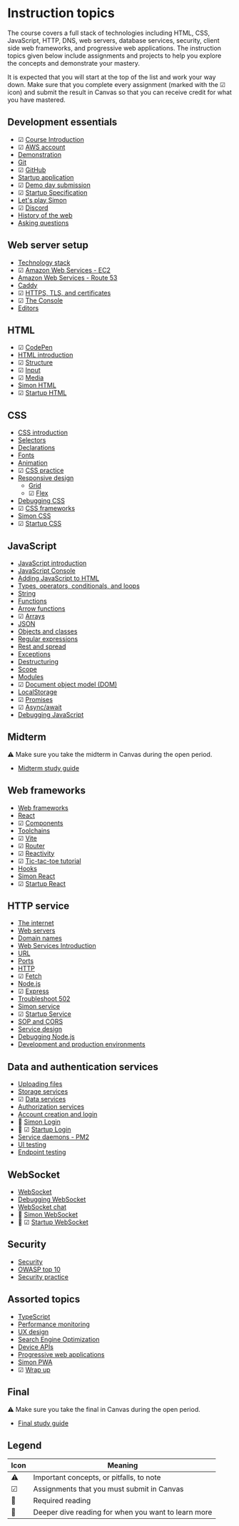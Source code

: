 # Instruction topics

The course covers a full stack of technologies including HTML, CSS, JavaScript, HTTP, DNS, web servers, database services, security, client side web frameworks, and progressive web applications. The instruction topics given below include assignments and projects to help you explore the concepts and demonstrate your mastery.

It is expected that you will start at the top of the list and work your way down. Make sure that you complete every assignment (marked with the ☑ icon) and submit the result in Canvas so that you can receive credit for what you have mastered.

## Development essentials

- ☑ [Course Introduction](essentials/introduction/introduction.md)
- ☑ [AWS account](essentials/awsAccount/awsAccount.md)
- [Demonstration](essentials/demo/demo.md)
- [Git](essentials/git/git.md)
- ☑ [GitHub](essentials/gitHub/gitHub.md)
- [Startup application](essentials/startup/startup.md)
- ☑ [Demo day submission](webFrameworks/demoDay/demoDay.md)
- ☑ [Startup Specification](essentials/startupSpec/startupSpec.md)
- [Let's play Simon](essentials/simon/simon.md)
- ☑ [Discord](essentials/discord/discord.md)
- [History of the web](essentials/history/history.md)
- [Asking questions](essentials/askingQuestions/askingQuestions.md)

## Web server setup

- [Technology stack](essentials/techStack/techStack.md)
- ☑ [Amazon Web Services - EC2](webServers/amazonWebServicesEc2/amazonWebServicesEc2.md)
- [Amazon Web Services - Route 53](webServers/amazonWebServicesRoute53/amazonWebServicesRoute53.md)
- [Caddy](webServers/caddy/caddy.md)
- ☑ [HTTPS, TLS, and certificates](webServers/https/https.md)
- ☑ [The Console](essentials/console/console.md)
- [Editors](essentials/editors/editors.md)

## HTML

- ☑ [CodePen](essentials/codePen/codepen.md)
- [HTML introduction](html/introduction/introduction.md)
- ☑ [Structure](html/structure/structure.md)
- ☑ [Input](html/input/input.md)
- ☑ [Media](html/media/media.md)
- [Simon HTML](simon/simonHtml/simonHtml.md)
- ☑ [Startup HTML](html/startupHtml/startupHtml.md)

## CSS

- [CSS introduction](css/introduction/introduction.md)
- [Selectors](css/selectors/selectors.md)
- [Declarations](css/declarations/declarations.md)
- [Fonts](css/fonts/fonts.md)
- [Animation](css/animation/animation.md)
- ☑ [CSS practice](css/practice/practice.md)
- [Responsive design](css/responsive/responsive.md)
  - [Grid](css/grid/grid.md)
  - ☑ [Flex](css/flexbox/flexbox.md)
- [Debugging CSS](css/debuggingCss/debuggingCss.md)
- ☑ [CSS frameworks](css/frameworks/frameworks.md)
- [Simon CSS](simon/simonCss/simonCss.md)
- ☑ [Startup CSS](css/startupCss/startupCss.md)

## JavaScript

- [JavaScript introduction](javascript/introduction/introduction.md)
- [JavaScript Console](javascript/console/console.md)
- [Adding JavaScript to HTML](javascript/addingToHtml/addingToHtml.md)
- [Types, operators, conditionals, and loops](javascript/typeConstruct/typeConstruct.md)
- [String](javascript/string/string.md)
- [Functions](javascript/functions/functions.md)
- [Arrow functions](javascript/arrow/arrow.md)
- ☑ [Arrays](javascript/array/array.md)
- [JSON](javascript/json/json.md)
- [Objects and classes](javascript/objectClasses/objectClasses.md)
- [Regular expressions](javascript/regularExpressions/regularExpressions.md)
- [Rest and spread](javascript/restSpread/restSpread.md)
- [Exceptions](javascript/exceptions/exceptions.md)
- [Destructuring](javascript/destructuring/destructuring.md)
- [Scope](javascript/scope/scope.md)
- [Modules](javascript/modules/modules.md)
- ☑ [Document object model (DOM)](javascript/dom/dom.md)
- [LocalStorage](javascript/localStorage/localStorage.md)
- ☑ [Promises](javascript/promises/promises.md)
- ☑ [Async/await](javascript/asyncAwait/asyncAwait.md)
- [Debugging JavaScript](javascript/debuggingJavascript/debuggingJavascript.md)

## Midterm

⚠ Make sure you take the midterm in Canvas during the open period.

- [Midterm study guide](test/midterm.md)

## Web frameworks

- [Web frameworks](webFrameworks/introduction/introduction.md)
- [React](webFrameworks/react/introduction/introduction.md)
- ☑ [Components](webFrameworks/react/components/components.md)
- [Toolchains](webFrameworks/react/toolChains/toolChains.md)
- ☑ [Vite](webFrameworks/react/vite/vite.md)
- ☑ [Router](webFrameworks/react/router/router.md)
- ☑ [Reactivity](webFrameworks/react/reactivity/reactivity.md)
- ☑ [Tic-tac-toe tutorial](webFrameworks/react/ticTacToe/ticTacToe.md)
- [Hooks](webFrameworks/react/hooks/hooks.md)
- [Simon React](simon/simonReact/simonReact.md)
- ☑ [Startup React](webFrameworks/startupReact/startupReact.md)

## HTTP service

- [The internet](webServers/internet/internet.md)
- [Web servers](webServers/webServers/webServers.md)
- [Domain names](webServers/domainNames/domainNames.md)
- [Web Services Introduction](webServices/introduction/introduction.md)
- [URL](webServices/url/url.md)
- [Ports](webServices/ports/ports.md)
- [HTTP](webServices/http/http.md)
- ☑ [Fetch](webServices/fetch/fetch.md)
- [Node.js](webServices/node/node.md)
- ☑ [Express](webServices/express/express.md)
- [Troubleshoot 502](webServices/troubleshoot502/troubleshoot502.md)
- [Simon service](simon/simonService/simonService.md)
- ☑ [Startup Service](webServices/startupService/startupService.md)
- [SOP and CORS](webServices/cors/cors.md)
- [Service design](webServices/design/design.md)
- [Debugging Node.js](webServices/debuggingNode/debuggingNode.md)
- [Development and production environments](essentials/devAndProd/devAndProd.md)

## Data and authentication services

- [Uploading files](webServices/uploadingFiles/uploadingFiles.md)
- [Storage services](webServices/storageServices/storageServices.md)
- ☑ [Data services](webServices/dataServices/dataServices.md)
- [Authorization services](webServices/authorizationServices/authorizationServices.md)
- [Account creation and login](webServices/login/login.md)
- 🚧 [Simon Login](simon/simonLogin/simonLogin.md)
- 🚧 ☑ [Startup Login](webServices/startupLogin/startupLogin.md)
- [Service daemons - PM2](webServices/pm2/pm2.md)
- [UI testing](webServices/uiTesting/uiTesting.md)
- [Endpoint testing](webServices/endpointTesting/endpointTesting.md)

## WebSocket

- [WebSocket](webServices/webSocket/webSocket.md)
- [Debugging WebSocket](webServices/webSocket/debugging.md)
- [WebSocket chat](webServices/webSocket/chat.md)
- 🚧 [Simon WebSocket](simon/simonWebSocket/simonWebSocket.md)
- 🚧 ☑ [Startup WebSocket](webServices/startupWebSocket/startupWebSocket.md)

## Security

- [Security](security/overview/overview.md)
- [OWASP top 10](security/owasp/owasp.md)
- [Security practice](security/practice/practice.md)

## Assorted topics

- [TypeScript](webFrameworks/typeScript/typeScript.md)
- [Performance monitoring](webFrameworks/performanceMonitoring/performanceMonditoring.md)
- [UX design](uxdesign/uxdesign.md)
- [Search Engine Optimization](webFrameworks/seo/seo.md)
- [Device APIs](webFrameworks/device/device.md)
- [Progressive web applications](webFrameworks/pwa/pwa.md)
- [Simon PWA](simon/simonPwa/simonPwa.md)
- ☑ [Wrap up](webFrameworks/wrapUp/wrapUp.md)

## Final

⚠ Make sure you take the final in Canvas during the open period.

- [Final study guide](test/final.md)

## Legend

| Icon | Meaning                                             |
| ---- | --------------------------------------------------- |
| ⚠    | Important concepts, or pitfalls, to note            |
| ☑    | Assignments that you must submit in Canvas          |
| 🔑   | Required reading                                    |
| 📖   | Deeper dive reading for when you want to learn more |
